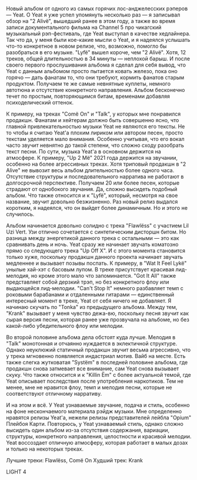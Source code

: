 Новый альбом от одного из самых горячих лос-анджелесских рэперов — Yeat. О Yeat я уже успел упомянуть несколько раз — я записывал обзор на "2 Alivë", вышедший ранее в этом году, а также во время записи документального фильма на Channel 5 про чикагский музыкальный рэп-фестиваль, где Yeat выступал в качестве хедлайнера. Так что да, у меня были кое-какие мысли о Yeat, и я надеялся услышать что-то конкретное в новом релизе, что, возможно, помогло бы разобраться в его музыке. "Lyfë" вышел короче, чем "2 Alivë". Хотя, 12 треков, общей длительностью в 34 минуты — неплохой барыш. И после своего первого прослушивания альбома я сделал для себя вывод, что Yeat с данным альбомом просто пытается ковать железо, пока оно горячо — дать фанатам то, что они требуют, кормить фанатов старым продуктом. Получаем те же самые невнятные куплеты, немного автотюна и отсутствие конкретного направления. Альбом бесконечно течет по простым, повторяющимся битам, временами добавляя психоделический оттенок.

К примеру, на треках "Comë On" и "Talk", у которых мне понравился продакшн. Фанатам и хейтерам должно быть совершенно ясно, что главной привлекательностью музыки Yeat не являются его тексты. Не то чтобы я считаю Yeat'а плохим лириком или автором песен, просто текстам уделяется мало внимания. Особенно учитывая, что его вокал часто звучит невнятно до такой степени, что сложно сходу разобрать текст песни. По сути, музыка Yeat'а в основном держится на атмосфере. К примеру, "Up 2 Më" 2021 года держится на звучании, особенно на более агрессивных треках. Хотя триповый продакшн в "2 Alive" не вывозит весь альбом длительностью более одного часа. Отсутствие структуры и последовательного нарратива не работают в долгосрочной перспективе. Получаем 20 или более песен, которые страдают от однобокого звучания. Да, сложно высидеть подобный альбом. Что также относится и к "Lyfë", который, несмотря на свое название, звучит довольно безжизненно. Раз новый релиз выдался коротким, я надеялся, что он выйдет более динамичным. Но и этого не случилось.

Альбом начинается довольно солидно с трека "Flawlëss" с участием Lil Uzi Vert. Узи отлично сочетается с синтетическим дисторшн битом. Но разница между энергетикой данного трека с остальными — это как сравнивать день и ночь. Yeat сразу же начинает звучать коматозно прямо со следующего трека "Up Off X". И с этого момента становится только хуже, поскольку продакшн данного проекта начинает звучать медленнее и вызывает позывы поспать. К примеру, в "Wat It Feel Lykë" унылые хай-хэт с басовым лупом. В треке присутствует красивая лид-мелодия, но кроме этого мало что запоминается. "Got It All" также представляет собой дерзкий трэп, но без конкретного флоу или выдающейся лид-мелодии. "Can't Stop It" немного разбавляет темп с роковыми барабанами и отдаленными гитарами — единственный интересный момент в треке, Yeat от себя ничего не добавляет. Я начинаю скучать по "Tonka" из предыдущего альбома. Между тем, "Krank" вызывает у меня чувство дежа-вю, поскольку песня звучит как сырая версия песни, которая ранее уже прозвучала на альбоме, но без какой-либо убедительного флоу или мелодии.

Во второй половине альбома дела обстоят куда лучше. Мелодия в "Talk" монотонная и отчаянно нуждается в эклектичной структуре. Однако неуклюжий статичный продакшн звучит весьма агрессивно, что у трека мгновенно появляется индастриал мотив. Вайб на месте. Есть также слегка жутковатая "Systëm" в последней половине альбома, где продакшн снова затмевает все внимание, сам Yeat снова вызывает скуку. Что также относится и к "Killin Ëm" с более актуальной темой, где Yeat описывает последствия после употребления наркотиков. Тем не менее, мне не нравится флоу, темп и мелодия песни, которые не соответствуют отличному нарративу.

И на этом и всё. У Yeаt узнаваемые звучание, подача и стиль, особенно на фоне нескончаемого материала рэйдж музыки. Мне определенно нравятся релизы Yeat'а, нежели релизы представителей лейбла "Opium" Плейбоя Карти. Повторюсь, у Yeаt узнаваемый стиль, однако сложно высидеть один альбом ​​из-за отсутствия содержания, вариации, структуры, конкретного направления, целостности и красивой мелодии. Yeat воссоздает отличную атмосферу, которая работает в малых дозах и только на некоторых треках.

Лучшие треки: Flawlëss, Comë On
Худший трек: Krank

LIGHT 4
